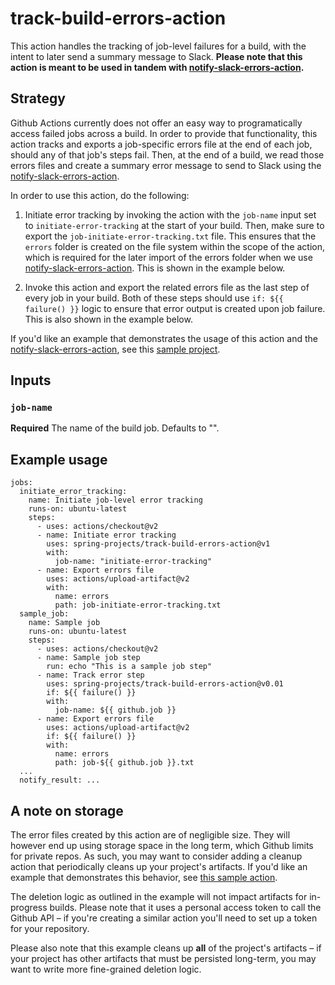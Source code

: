 # track-build-errors-action

This action handles the tracking of job-level failures for a build, with the intent to later send a summary message to Slack. **Please note that this action is meant to be used in tandem with [notify-slack-errors-action](https://github.com/spring-projects/notify-slack-errors-action).**

## Strategy
Github Actions currently does not offer an easy way to programatically access failed jobs across a build. In order to provide that functionality, this action tracks and exports a job-specific errors file at the end of each job, should any of that job's steps fail. Then, at the end of a build, we read those errors files and create a summary error message to send to Slack using the [notify-slack-errors-action](https://github.com/spring-projects/notify-slack-errors-action).

In order to use this action, do the following:

1. Initiate error tracking by invoking the action with the `job-name` input set to `initiate-error-tracking` at the start of your build. Then, make sure to export the `job-initiate-error-tracking.txt` file. This ensures that the `errors` folder is created on the file system within the scope of the action, which is required for the later import of the errors folder when we use [notify-slack-errors-action](https://github.com/spring-projects/notify-slack-errors-action). This is shown in the example below.

2. Invoke this action and export the related errors file as the last step of every job in your build. Both of these steps should use `if: ${{ failure() }}` logic to ensure that error output is created upon job failure. This is also shown in the example below.

If you'd like an example that demonstrates the usage of this action and the [notify-slack-errors-action](https://github.com/spring-projects/notify-slack-errors-action), see this [sample project](https://github.com/elliedori/sample-action-usage-project).

## Inputs

### `job-name`
**Required** The name of the build job. Defaults to "".

## Example usage

```
jobs:
  initiate_error_tracking:
    name: Initiate job-level error tracking
    runs-on: ubuntu-latest
    steps:
      - uses: actions/checkout@v2
      - name: Initiate error tracking
        uses: spring-projects/track-build-errors-action@v1
        with:
          job-name: "initiate-error-tracking"
      - name: Export errors file
        uses: actions/upload-artifact@v2
        with:
          name: errors
          path: job-initiate-error-tracking.txt
  sample_job:
    name: Sample job
    runs-on: ubuntu-latest
    steps:
      - uses: actions/checkout@v2
      - name: Sample job step
        run: echo "This is a sample job step"
      - name: Track error step
        uses: spring-projects/track-build-errors-action@v0.01
        if: ${{ failure() }}
        with:
          job-name: ${{ github.job }}
      - name: Export errors file
        uses: actions/upload-artifact@v2
        if: ${{ failure() }}
        with:
          name: errors
          path: job-${{ github.job }}.txt
  ...
  notify_result: ...
  ```

## A note on storage
The error files created by this action are of negligible size. They will however end up using storage space in the long term, which Github limits for private repos. As such, you may want to consider adding a cleanup action that periodically cleans up your project's artifacts. If you'd like an example that demonstrates this behavior, see [this sample action](https://github.com/elliedori/sample-action-usage-project/blob/master/.github/workflows/sample-artifact-cleaner-workflow.yml).

The deletion logic as outlined in the example will not impact artifacts for in-progress builds. Please note that it uses a personal access token to call the Github API – if you're creating a similar action you'll need to set up a token for your repository.

Please also note that this example cleans up **all** of the project's artifacts – if your project has other artifacts that must be persisted long-term, you may want to write more fine-grained deletion logic.